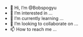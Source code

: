- 👋 Hi, I’m @Bobspogyu
- 👀 I’m interested in ...
- 🌱 I’m currently learning ...
- 💞️ I’m looking to collaborate on ...
- 📫 How to reach me ...

<!---
Bobspogyu/Bobspogyu is a ✨ special ✨ repository because its `README.md` (this file) appears on your GitHub profile.
You can click the Preview link to take a look at your changes.
--->
